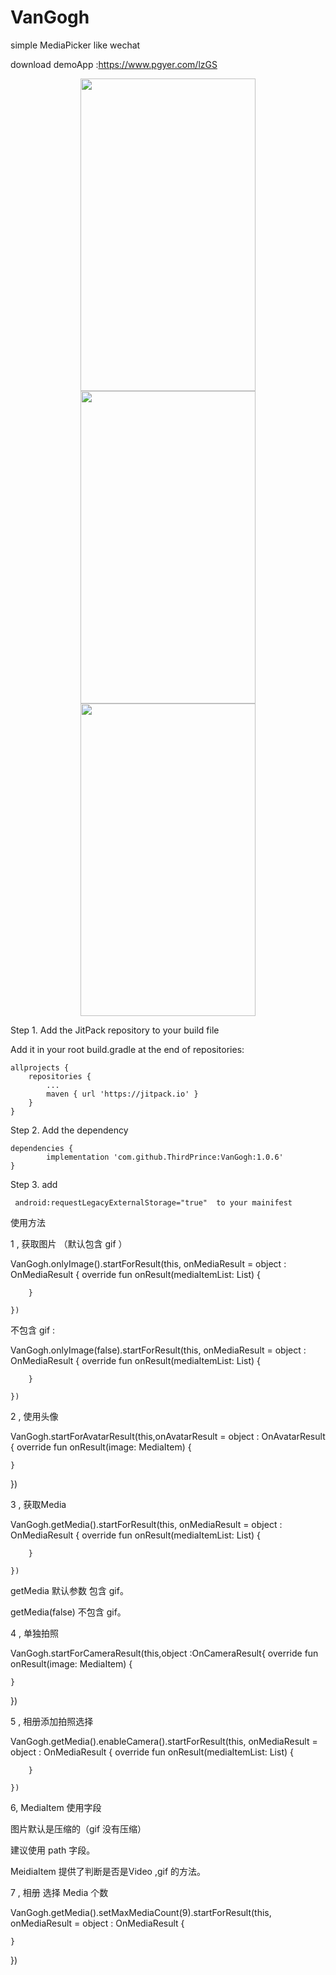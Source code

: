 # VanGogh
 simple MediaPicker like wechat 
 
 download demoApp :https://www.pgyer.com/lzGS 
 


<div align=center><img width="280" height="500" src="https://user-images.githubusercontent.com/26602893/139173765-0bc711d2-7820-40a1-af54-9a59704561d6.jpg"/></div>
<div align=center><img width="280" height="500" src="https://user-images.githubusercontent.com/26602893/139173777-61c612d7-b80b-4b2d-830d-9d0d7f291192.jpg"/></div>

<div align=center><img width="280" height="500" src="https://user-images.githubusercontent.com/26602893/139175153-fd6d0c77-df27-4095-b528-e9955e756618.gif"/></div>


Step 1. Add the JitPack repository to your build file

Add it in your root build.gradle at the end of repositories:

	allprojects {
		repositories {
			...
			maven { url 'https://jitpack.io' }
		}
	}
 
 Step 2. Add the dependency

	dependencies {
	        implementation 'com.github.ThirdPrince:VanGogh:1.0.6'
	}
 
Step 3. add 

     android:requestLegacyExternalStorage="true"  to your mainifest
     
 使用方法
 
 1 , 获取图片 （默认包含 gif ）
 
VanGogh.onlyImage().startForResult(this,
    onMediaResult = object : OnMediaResult {
        override fun onResult(mediaItemList: List<MediaItem>) {
         
        }

    })

	
	
 不包含 gif :
	
 VanGogh.onlyImage(false).startForResult(this,
    onMediaResult = object : OnMediaResult {
        override fun onResult(mediaItemList: List<MediaItem>) {
          
        }
 
    })

2 , 使用头像
	
VanGogh.startForAvatarResult(this,onAvatarResult = object :
    OnAvatarResult {
    override fun onResult(image: MediaItem) {
     
    }
 
})
	
3 , 获取Media

VanGogh.getMedia().startForResult(this,
    onMediaResult = object : OnMediaResult {
        override fun onResult(mediaItemList: List<MediaItem>) {
         
        }
 
    })
	
getMedia 默认参数 包含 gif。

getMedia(false) 不包含 gif。
	
4 , 单独拍照
	
VanGogh.startForCameraResult(this,object :OnCameraResult{
    override fun onResult(image: MediaItem) {
       
    }
 
})

5 , 相册添加拍照选择
	
 VanGogh.getMedia().enableCamera().startForResult(this,
    onMediaResult = object : OnMediaResult {
        override fun onResult(mediaItemList: List<MediaItem>) {
           
        }
 
    })
6, MediaItem 使用字段
	
图片默认是压缩的（gif 没有压缩）

建议使用 path 字段。

MeidiaItem 提供了判断是否是Video ,gif 的方法。
	
7 , 相册 选择 Media 个数
	
VanGogh.getMedia().setMaxMediaCount(9).startForResult(this,
    onMediaResult = object : OnMediaResult {
   
    }
 
})	
	
